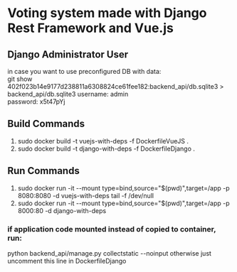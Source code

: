 # Voting system made with Django Rest Framework and Vue.js

## Django Administrator User
in case you want to use preconfigured DB with data:  
git show 402f023b14e9177d238811a6308824ce61fee182:backend_api/db.sqlite3 > backend_api/db.sqlite3
username: admin  
password: x5t47pYj

## Build Commands
1. sudo docker build -t vuejs-with-deps -f DockerfileVueJS .
2. sudo docker build -t django-with-deps -f DockerfileDjango .

## Run Commands
1. sudo docker run -it --mount type=bind,source="$(pwd)",target=/app -p 8080:8080 -d vuejs-with-deps tail -f /dev/null
2. sudo docker run -it --mount type=bind,source="$(pwd)",target=/app -p 8000:80 -d django-with-deps

### if application code mounted instead of copied to container, run:
python backend_api/manage.py collectstatic --noinput
otherwise just uncomment this line in DockerfileDjango
